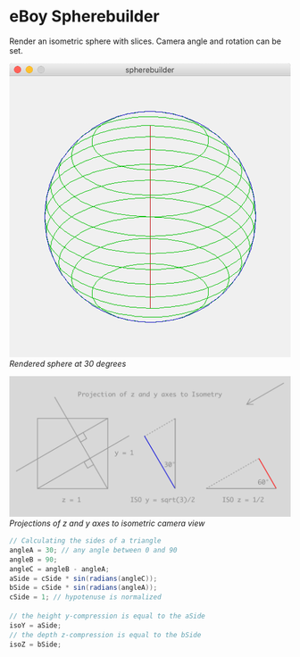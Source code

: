 # eBoy Spherebuilder

Render an isometric sphere with slices. Camera angle and rotation can be set.

![Spherebuilder ](spherebuilder-window.png)
*Rendered sphere at 30 degrees*

![Iso View Geometry](ISO-view-geometry.png)
*Projections of z and y axes to isometric camera view*

```java
// Calculating the sides of a triangle
angleA = 30; // any angle between 0 and 90
angleB = 90;
angleC = angleB - angleA;
aSide = cSide * sin(radians(angleC));
bSide = cSide * sin(radians(angleA));
cSide = 1; // hypotenuse is normalized

// the height y-compression is equal to the aSide
isoY = aSide;
// the depth z-compression is equal to the bSide
isoZ = bSide;

```
